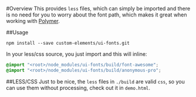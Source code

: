 #Overview
This provides `less` files, which can simply be imported and there is
no need for you to worry about the font path, which makes it great when
working with [Polymer](http://www.polymer-project.org/).

##Usage

```shell
npm install --save custom-elements/ui-fonts.git
```

In your less/css source, you just import and this will inline:

```css
@import "<root>/node_modules/ui-fonts/build/font-awesome";
@import "<root>/node_modules/ui-fonts/build/anonymous-pro";
```

##LESS/CSS
Just to be nice, the `less` files in `./build` are valid `css`, so you
can use them without processing, check out it in `demo.html`.
